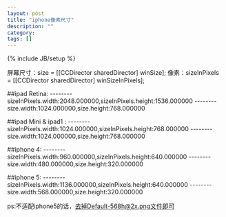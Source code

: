 ```yaml
---
layout: post
title: "iphone像素尺寸"
description: ""
category: 
tags: []
---
```

{% include JB/setup %}

屏幕尺寸：size = [[CCDirector sharedDirector] winSize];
像素：sizeInPixels = [[CCDirector sharedDirector] winSizeInPixels];

##ipad Retina:
--------sizeInPixels.width:2048.000000,sizeInPixels.height:1536.000000
--------size.width:1024.000000,size.height:768.000000

##ipad Mini & ipad1 :
--------sizeInPixels.width:1024.000000,sizeInPixels.height:768.000000
--------size.width:1024.000000,size.height:768.000000

##iphone 4:
--------sizeInPixels.width:960.000000,sizeInPixels.height:640.000000
--------size.width:480.000000,size.height:320.000000

##iphone 5:
--------sizeInPixels.width:1136.000000,sizeInPixels.height:640.000000
--------size.width:568.000000,size.height:320.000000

ps:不适配iphone5的话，去掉Default-568h@2x.png文件即可